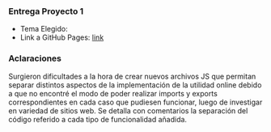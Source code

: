 ### Entrega Proyecto 1

- Tema Elegido:  
- Link a GitHub Pages: [link](https://<usuario>.github.io/proyecto-1/) 

### Aclaraciones
Surgieron dificultades a la hora de crear nuevos archivos JS que permitan separar distintos aspectos de la implementación de la utilidad online debido a que no encontré el modo de poder realizar imports y exports correspondientes en cada caso que pudiesen funcionar, luego de investigar en variedad de sitios web. Se detalla con comentarios la separación del código referido a cada tipo de funcionalidad añadida.

